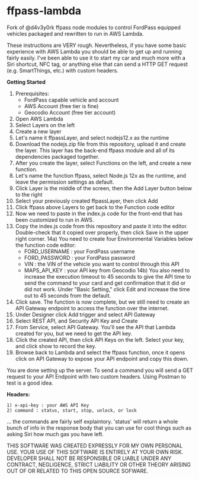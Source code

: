 # ffpass-lambda
Fork of @d4v3y0rk ffpass node modules to control FordPass equipped vehicles packaged and rewritten to run in AWS Lambda.

These instructions are VERY rough. Nevertheless, if you have some basic experience with AWS Lambda you should be able to get up and running fairly easily. I've been able to use it to start my car and much more with a Siri shortcut, NFC tag, or anything else that can send a HTTP GET request (e.g. SmartThings, etc.) with custom headers.

<B>Getting Started</B>  
1) Prerequisites:
	- FordPass capable vehicle and account
	- AWS Account (free tier is fine)
	- Geocodio Account (free tier account)
2) Open AWS Lambda
3) Select Layers on the left
4) Create a new layer
5) Let's name it ffpassLayer, and select nodejs12.x as the runtime
6) Download the nodejs.zip file from this repository, upload it and create the layer. This layer has the back-end ffpass module and all of its dependencies packaged together.
7) After you create the layer, select Functions on the left, and create a new function.
8) Let's name the function ffpass, select Node.js 12x as the runtime, and leave the permission settings as default.
9) Click Layer is the middle of the screen, then the Add Layer button below to the right
10) Select your previously created ffpassLayer, then click Add
11) Click ffpass above Layers to get back to the Function code editor
12) Now we need to paste in the index.js code for the front-end that has been customized to run in AWS.
13) Copy the index.js code from this repository and paste it into the editor. Double-check that it copied over properly, then click Save in the upper right corner.
14a) You need to create four Environmental Variables below the function code editor:
	- FORD_USERNAME : your FordPass username 
	- FORD_PASSWORD : your FordPass password
	- VIN : the VIN of the vehicle you want to control through this API
	- MAPS_API_KEY : your API key from Geocodio
14b) You also need to increase the execution timeout to 45 seconds to give the API time to send the command to your card and get confirmation that it did or did not work. Under "Basic Setting," click Edit and increase the time out to 45 seconds from the default.
15) Click save. The function is now complete, but we still need to create an API Gateway endpoint to access the function over the internet.
16) Under Designer click Add trigger and select API Gateway
17) Select REST API, and Security API Key and Create
18) From Service, select API Gateway. You'll see the API that Lambda created for you, but we need to get the API key.
19) Click the created API, then click API Keys on the left. Select your key, and click show to record the key.
20) Browse back to Lambda and select the ffpass function, once it opens click on API Gateway to expose your API endpoint and copy this down.

You are done setting up the server. To send a command you will send a GET request to your API Endpoint with two custom headers. Using Postman to test is a good idea.

<B>Headers:</B>


 	1) x-api-key : your AWS API Key
	2) command : status, start, stop, unlock, or lock

... the commands are fairly self explaintory. 'status' will return a whole bunch of info in the response body that you can use for cool things such as asking Siri how much gas you have left.

THIS SOFTWARE WAS CREATED EXPRESSLY FOR MY OWN PERSONAL USE. YOUR USE OF THIS SOFTWARE IS ENTIRELY AT YOUR OWN RISK. DEVELOPER SHALL NOT BE RESPONSIBLE OR LIABLE UNDER ANY CONTRACT, NEGLIGENCE, STRICT LIABILITY OR OTHER THEORY ARISING OUT OF OR RELATED TO THIS OPEN SOURCE SOFWARE.
